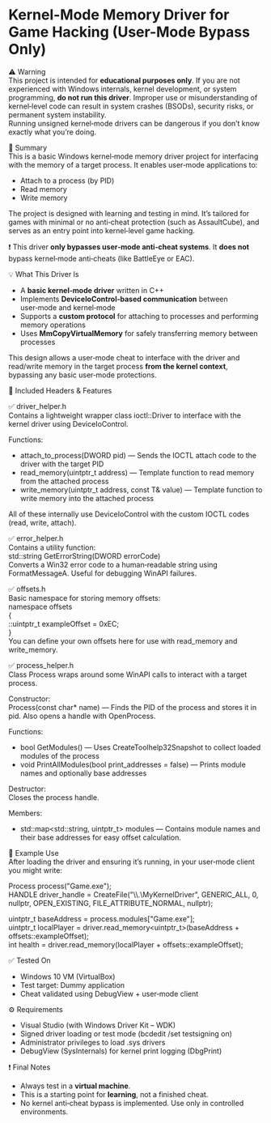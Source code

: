 # Kernel-Mode Memory Driver for Game Hacking (User-Mode Bypass Only)

⚠️ Warning  
This project is intended for **educational purposes only**. If you are not experienced with Windows internals, kernel development, or system programming, **do not run this driver**. Improper use or misunderstanding of kernel‑level code can result in system crashes (BSODs), security risks, or permanent system instability.  
Running unsigned kernel‑mode drivers can be dangerous if you don’t know exactly what you’re doing.

📌 Summary  
This is a basic Windows kernel‑mode memory driver project for interfacing with the memory of a target process. It enables user‑mode applications to:  
- Attach to a process (by PID)  
- Read memory  
- Write memory  

The project is designed with learning and testing in mind. It’s tailored for games with minimal or no anti‑cheat protection (such as AssaultCube), and serves as an entry point into kernel‑level game hacking.

❗ This driver **only bypasses user‑mode anti‑cheat systems**. It **does not** bypass kernel‑mode anti‑cheats (like BattleEye or EAC).

💡 What This Driver Is  
- A **basic kernel‑mode driver** written in C++  
- Implements **DeviceIoControl‑based communication** between user‑mode and kernel‑mode  
- Supports a **custom protocol** for attaching to processes and performing memory operations  
- Uses **MmCopyVirtualMemory** for safely transferring memory between processes  

This design allows a user‑mode cheat to interface with the driver and read/write memory in the target process **from the kernel context**, bypassing any basic user‑mode protections.

🔧 Included Headers & Features

✅ driver_helper.h  
Contains a lightweight wrapper class ioctl::Driver to interface with the kernel driver using DeviceIoControl.  

Functions:  
- attach_to_process(DWORD pid) — Sends the IOCTL attach code to the driver with the target PID  
- read_memory<T>(uintptr_t address) — Template function to read memory from the attached process  
- write_memory<T>(uintptr_t address, const T& value) — Template function to write memory into the attached process  

All of these internally use DeviceIoControl with the custom IOCTL codes (read, write, attach).

✅ error_helper.h  
Contains a utility function:  
std::string GetErrorString(DWORD errorCode)  
Converts a Win32 error code to a human‑readable string using FormatMessageA. Useful for debugging WinAPI failures.

✅ offsets.h  
Basic namespace for storing memory offsets:  
namespace offsets  
{  
    ::uintptr_t exampleOffset = 0xEC;  
}  
You can define your own offsets here for use with read_memory and write_memory.

✅ process_helper.h  
Class Process wraps around some WinAPI calls to interact with a target process.

Constructor:  
Process(const char* name) — Finds the PID of the process and stores it in pid. Also opens a handle with OpenProcess.

Functions:  
- bool GetModules() — Uses CreateToolhelp32Snapshot to collect loaded modules of the process  
- void PrintAllModules(bool print_addresses = false) — Prints module names and optionally base addresses  

Destructor:  
Closes the process handle.

Members:  
- std::map<std::string, uintptr_t> modules — Contains module names and their base addresses for easy offset calculation.

🚀 Example Use  
After loading the driver and ensuring it’s running, in your user‑mode client you might write:

Process process("Game.exe");  
HANDLE driver_handle = CreateFile("\\\\.\\MyKernelDriver", GENERIC_ALL, 0, nullptr, OPEN_EXISTING, FILE_ATTRIBUTE_NORMAL, nullptr);

uintptr_t baseAddress = process.modules["Game.exe"];  
uintptr_t localPlayer = driver.read_memory<uintptr_t>(baseAddress + offsets::exampleOffset);  
int health = driver.read_memory<int>(localPlayer + offsets::exampleOffset);

✅ Tested On  
- Windows 10 VM (VirtualBox)  
- Test target: Dummy application  
- Cheat validated using DebugView + user‑mode client

⚙️ Requirements  
- Visual Studio (with Windows Driver Kit – WDK)  
- Signed driver loading or test mode (bcdedit /set testsigning on)  
- Administrator privileges to load .sys drivers  
- DebugView (SysInternals) for kernel print logging (DbgPrint)

❗ Final Notes  
- Always test in a **virtual machine**.  
- This is a starting point for **learning**, not a finished cheat.  
- No kernel anti‑cheat bypass is implemented. Use only in controlled environments.
